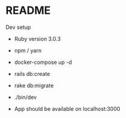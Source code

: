 # README

Dev setup

* Ruby version 3.0.3

* npm / yarn

* docker-compose up -d

* rails db:create

* rake db:migrate

* ./bin/dev

* App should be available on localhost:3000
